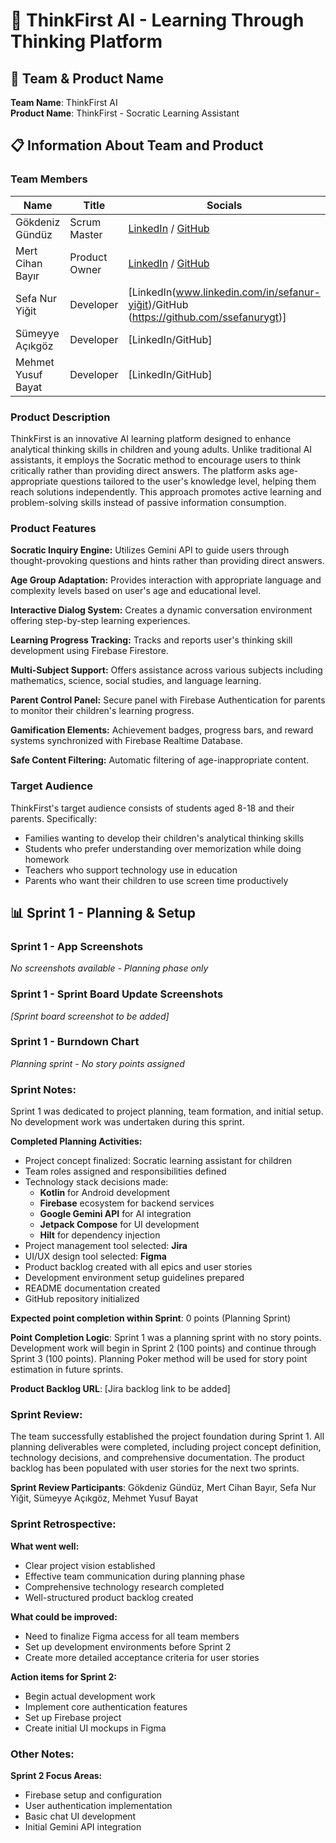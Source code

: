 # 🧠 ThinkFirst AI - Learning Through Thinking Platform

## 👥 Team & Product Name
**Team Name**: ThinkFirst AI  
**Product Name**: ThinkFirst - Socratic Learning Assistant

## 📋 Information About Team and Product

### Team Members
| Name | Title | Socials |
|------|-------|---------|
| Gökdeniz Gündüz | Scrum Master | [LinkedIn](www.linkedin.com/in/gokdeniz-gunduz) / [GitHub](https://github.com/GokdenizGunduz)
| Mert Cihan Bayır | Product Owner | [LinkedIn](https://www.linkedin.com/in/mertcihanbayır/) / [GitHub](https://github.com/MertCihan74) |
| Sefa Nur Yiğit | Developer | [LinkedIn(www.linkedin.com/in/sefanur-yiğit)/GitHub (https://github.com/ssefanurygt)] |
| Sümeyye Açıkgöz | Developer | [LinkedIn/GitHub] |
| Mehmet Yusuf Bayat | Developer | [LinkedIn/GitHub] |

### Product Description
ThinkFirst is an innovative AI learning platform designed to enhance analytical thinking skills in children and young adults. Unlike traditional AI assistants, it employs the Socratic method to encourage users to think critically rather than providing direct answers. The platform asks age-appropriate questions tailored to the user's knowledge level, helping them reach solutions independently. This approach promotes active learning and problem-solving skills instead of passive information consumption.

### Product Features

**Socratic Inquiry Engine:**
Utilizes Gemini API to guide users through thought-provoking questions and hints rather than providing direct answers.

**Age Group Adaptation:**
Provides interaction with appropriate language and complexity levels based on user's age and educational level.

**Interactive Dialog System:**
Creates a dynamic conversation environment offering step-by-step learning experiences.

**Learning Progress Tracking:**
Tracks and reports user's thinking skill development using Firebase Firestore.

**Multi-Subject Support:**
Offers assistance across various subjects including mathematics, science, social studies, and language learning.

**Parent Control Panel:**
Secure panel with Firebase Authentication for parents to monitor their children's learning progress.

**Gamification Elements:**
Achievement badges, progress bars, and reward systems synchronized with Firebase Realtime Database.

**Safe Content Filtering:**
Automatic filtering of age-inappropriate content.

### Target Audience
ThinkFirst's target audience consists of students aged 8-18 and their parents. Specifically:
- Families wanting to develop their children's analytical thinking skills
- Students who prefer understanding over memorization while doing homework
- Teachers who support technology use in education
- Parents who want their children to use screen time productively

## 📊 Sprint 1 - Planning & Setup

### Sprint 1 - App Screenshots
*No screenshots available - Planning phase only*

### Sprint 1 - Sprint Board Update Screenshots
*[Sprint board screenshot to be added]*

### Sprint 1 - Burndown Chart
*Planning sprint - No story points assigned*

### Sprint Notes:
Sprint 1 was dedicated to project planning, team formation, and initial setup. No development work was undertaken during this sprint.

**Completed Planning Activities:**
- Project concept finalized: Socratic learning assistant for children
- Team roles assigned and responsibilities defined
- Technology stack decisions made:
  - **Kotlin** for Android development
  - **Firebase** ecosystem for backend services
  - **Google Gemini API** for AI integration
  - **Jetpack Compose** for UI development
  - **Hilt** for dependency injection
- Project management tool selected: **Jira**
- UI/UX design tool selected: **Figma**
- Product backlog created with all epics and user stories
- Development environment setup guidelines prepared
- README documentation created
- GitHub repository initialized

**Expected point completion within Sprint**: 0 points (Planning Sprint)

**Point Completion Logic**: Sprint 1 was a planning sprint with no story points. Development work will begin in Sprint 2 (100 points) and continue through Sprint 3 (100 points). Planning Poker method will be used for story point estimation in future sprints.

**Product Backlog URL**: [Jira backlog link to be added]

### Sprint Review:
The team successfully established the project foundation during Sprint 1. All planning deliverables were completed, including project concept definition, technology decisions, and comprehensive documentation. The product backlog has been populated with user stories for the next two sprints.

**Sprint Review Participants**: Gökdeniz Gündüz, Mert Cihan Bayır, Sefa Nur Yiğit, Sümeyye Açıkgöz, Mehmet Yusuf Bayat

### Sprint Retrospective:
**What went well:**
- Clear project vision established
- Effective team communication during planning phase
- Comprehensive technology research completed
- Well-structured product backlog created

**What could be improved:**
- Need to finalize Figma access for all team members
- Set up development environments before Sprint 2
- Create more detailed acceptance criteria for user stories

**Action items for Sprint 2:**
- Begin actual development work
- Implement core authentication features
- Set up Firebase project
- Create initial UI mockups in Figma

### Other Notes:
**Sprint 2 Focus Areas:**
- Firebase setup and configuration
- User authentication implementation
- Basic chat UI development
- Initial Gemini API integration
